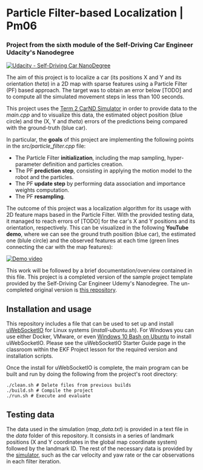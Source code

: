 # **Particle Filter-based Localization | Pm06**
### Project from the sixth module of the Self-Driving Car Engineer Udacity's Nanodegree

[![Udacity - Self-Driving Car NanoDegree](https://s3.amazonaws.com/udacity-sdc/github/shield-carnd.svg)](http://www.udacity.com/drive)

The aim of this project is to localize a car (its positions X and Y and its orientation *theta*) in a 2D map with sparse features using a Particle Filter (PF) based approach. The target was to obtain an error below [TODO] and to compute all the simulated movement steps in less than 100 seconds.


This project uses the [Term 2 CarND Simulator](https://github.com/udacity/self-driving-car-sim/releases) in order to provide data to the *main.cpp* and to visualize this data, the estimated object position (blue circle) and the (X, Y and *theta*) errors of the predictions being compared with the ground-truth (blue car). 


In particular, the **goals** of this project are implementing the following points in the *src/particle_filter.cpp* file:
- The Particle Filter **initialization**, including the map sampling, hyper-parameter definition and particles creation.
- The PF **prediction step**, consisting in applying the motion model to the robot and the particles.
- The PF **update step** by performing data association and importance weights computation.
- The PF **resampling**.


The outcome of this project was a localization algorithm for its usage with 2D feature maps based in the Particle Filter. With the provided testing data, it managed to reach errors of [TODO] for the car's X and Y positions and its orientation, respectively. This can be visualized in the following **YouTube demo**, where we can see the ground truth position (blue car), the estimated one (blule circle) and the observed features at each time (green lines connecting the car with the map features):

[![Demo video](https://img.youtube.com/vi/TODO/0.jpg)](https://www.youtube.com/watch?v=TODO)


This work will be followed by a brief documentation/overview contained in this file. This project is a completed version of the sample project template provided by the Self-Driving Car Engineer Udemy's Nanodegree. The un-completed original version is [this repository](https://github.com/udacity/CarND-Kidnapped-Vehicle-Project).


## Installation and usage
This repository includes a file that can be used to set up and install [uWebSocketIO](https://github.com/uWebSockets/uWebSockets) for Linux systems (*install-ubuntu.sh*). For Windows you can use either Docker, VMware, or even [Windows 10 Bash on Ubuntu](https://www.howtogeek.com/249966/how-to-install-and-use-the-linux-bash-shell-on-windows-10/) to install uWebSocketIO. Please see the uWebSocketIO Starter Guide page in the classroom within the EKF Project lesson for the required version and installation scripts.

Once the install for uWebSocketIO is complete, the main program can be built and run by doing the following from the project's root directory:

```
./clean.sh # Delete files from previous builds
./build.sh # Compile the project
./run.sh # Execute and evaluate
```


## Testing data
The data used in the simulation (*map_data.txt*) is provided in a text file in the *data* folder of this repository. It consists in a series of landmark positions (X and Y coordinates in the global map coordinate system) followed by the landmark ID. The rest of the necessary data is provided by the [simulator](https://github.com/udacity/self-driving-car-sim/releases), such as the car velocity and yaw rate or the car observations in each filter iteration.

